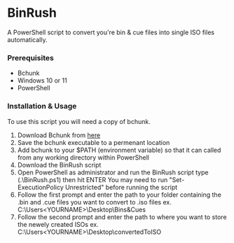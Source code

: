 # BinRush

A PowerShell script to convert you're bin & cue files into single ISO files automatically.

### Prerequisites

* Bchunk
* Windows 10 or 11
* PowerShell

### Installation & Usage

To use this script you will need a copy of bchunk.

1. Download Bchunk from [here](https://github.com/extramaster/bchunk "Bchunk")
2. Save the bchunk executable to a permenant location
3. Add bchunk to your $PATH (environment variable) so that it can called from any working directory within PowerShell
4. Download the BinRush script
5. Open PowerShell as administrator and run the BinRush script type (.\BinRush.ps1) then hit ENTER
   You may need to run "Set-ExecutionPolicy Unrestricted" before running the script
7. Follow the first prompt and enter the path to your folder containing the .bin and .cue files you want to convert to .iso files
   ex. C:\Users\<YOURNAME>\Desktop\Bins&Cues
8. Follow the second prompt and enter the path to where you want to store the newely created ISOs
   ex. C:\Users\<YOURNAME>\Desktop\convertedToISO
